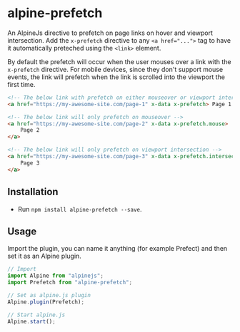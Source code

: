 # alpine-prefetch

An AlpineJs directive to prefetch on page links on hover and viewport intersection. Add the `x-prefetch` directive to any `<a href="...">` tag to have it automatically preteched using the `<link>` element.

By default the prefetch will occur when the user mouses over a link with the `x-prefetch` directive. For mobile devices, since they don't support mouse events, the link will prefetch when the link is scrolled into the viewport the first time.

```html
<!-- The below link with prefetch on either mouseover or viewport intersection -->
<a href="https://my-awesome-site.com/page-1" x-data x-prefetch> Page 1 </a>

<!-- The below link will only prefetch on mouseover -->
<a href="https://my-awesome-site.com/page-2" x-data x-prefetch.mouse>
    Page 2
</a>

<!-- The below link will only prefetch on viewport intersection -->
<a href="https://my-awesome-site.com/page-3" x-data x-prefetch.intersect>
    Page 3
</a>
```

## Installation

-   Run `npm install alpine-prefetch --save`.

## Usage

Import the plugin, you can name it anything (for example Prefect) and then set it as an Alpine plugin.

```js
// Import
import Alpine from "alpinejs";
import Prefetch from "alpine-prefetch";

// Set as alpine.js plugin
Alpine.plugin(Prefetch);

// Start alpine.js
Alpine.start();
```
